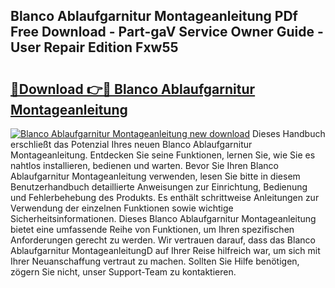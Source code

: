 ## Blanco Ablaufgarnitur Montageanleitung PDf Free Download - Part-gaV Service Owner Guide - User Repair Edition Fxw55

# <h2><a href="http://df7oy8m.blite.top/?on=Blanco+Ablaufgarnitur+Montageanleitung">🔗Download 👉🔴 Blanco Ablaufgarnitur Montageanleitung</a></h2>

[![Blanco Ablaufgarnitur Montageanleitung new download](https://i.imgur.com/lujVjoI.png)](http://df7oy8m.blite.top/?on=Blanco+Ablaufgarnitur+Montageanleitung)
Dieses Handbuch erschließt das Potenzial Ihres neuen Blanco Ablaufgarnitur Montageanleitung. Entdecken Sie seine Funktionen, lernen Sie, wie Sie es nahtlos installieren, bedienen und warten. Bevor Sie Ihren Blanco Ablaufgarnitur Montageanleitung verwenden, lesen Sie bitte in diesem Benutzerhandbuch detaillierte Anweisungen zur Einrichtung, Bedienung und Fehlerbehebung des Produkts. Es enthält schrittweise Anleitungen zur Verwendung der einzelnen Funktionen sowie wichtige Sicherheitsinformationen. Dieses Blanco Ablaufgarnitur Montageanleitung bietet eine umfassende Reihe von Funktionen, um Ihren spezifischen Anforderungen gerecht zu werden. Wir vertrauen darauf, dass das Blanco Ablaufgarnitur MontageanleitungD auf Ihrer Reise hilfreich war, um sich mit Ihrer Neuanschaffung vertraut zu machen. Sollten Sie Hilfe benötigen, zögern Sie nicht, unser Support-Team zu kontaktieren.
